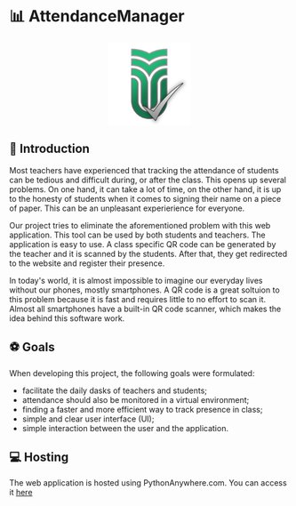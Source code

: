 # 📊 AttendanceManager

<img src="src/AttendanceManager/static/logo.png" alt="Attendance Manager" width="150" style="margin: 0 auto; display: block;">

## 👋 Introduction

Most teachers have experienced that tracking the attendance of students can be tedious and difficult during, or after the class. This opens up several problems. On one hand, it can take a lot of time, on the other hand, it is up to the honesty of students when it comes to signing their name on a piece of paper. This can be an unpleasant experierience for everyone.

Our project tries to eliminate the aforementioned problem with this web application. This tool can be used by both students and teachers. The application is easy to use. A class specific QR code can be generated by the teacher and it is scanned by the students. After that, they get redirected to the website and register their presence.

In today's world, it is almost impossible to imagine our everyday lives without our phones, mostly smartphones. A QR code is a great soltuion to this problem because it is fast and requires little to no effort to scan it. Almost all smartphones have a built-in QR code scanner, which makes the idea behind this software work.

## ⚽ Goals

When developing this project, the following goals were formulated:

- facilitate the daily dasks of teachers and students;
- attendance should also be monitored in a virtual environment;
- finding a faster and more efficient way to track presence in class;
- simple and clear user interface (UI);
- simple interaction between the user and the application.

##

## 💻 Hosting

The web application is hosted using PythonAnywhere.com. You can access it [here](https://sapientiaattendancemanager.pythonanywhere.com)
